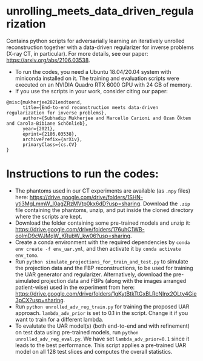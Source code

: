 # unrolling_meets_data_driven_regularization
Contains python scripts for adversarially learning an iteratively unrolled reconstruction together with a data-driven regularizer for inverse problems (X-ray CT, in particular). For more details, see our paper: https://arxiv.org/abs/2106.03538.

* To run the codes, you need a Ubuntu 18.04/20.04 system with miniconda installed on it. The training and evaluation scripts were executed on an NVIDIA Quadro RTX 6000 GPU with 24 GB of memory. 
* If you use the scripts in your work, consider citing our paper:
```
@misc{mukherjee2021endtoend,
      title={End-to-end reconstruction meets data-driven regularization for inverse problems}, 
      author={Subhadip Mukherjee and Marcello Carioni and Ozan Öktem and Carola-Bibiane Schönlieb},
      year={2021},
      eprint={2106.03538},
      archivePrefix={arXiv},
      primaryClass={cs.CV}
}
```
# Instructions to run the codes: 
* The phantoms used in our CT experiments are available (as `.npy` files) here: https://drive.google.com/drive/folders/1SHN-yti3MgLmmW_l0agZRzMVtp0kx6dD?usp=sharing. Download the `.zip` file containing the phantoms, unzip, and put inside the cloned directory where the scripts are kept.
* Download the folder containing some pre-trained models and unzip it: https://drive.google.com/drive/folders/176uhC1WB-ooImD9cWJMqW_KRubW_kw06?usp=sharing.
* Create a conda environment with the required dependencies by `conda env create -f env_uar.yml`, and then activate it by `conda activate env_tomo`.  
* Run `python simulate_projections_for_train_and_test.py` to simulate the projection data and the FBP reconstructions, to be used for training the UAR generator and regularizer. Alternatively, download the pre-simulated projection data and FBPs (along with the images arranged patient-wise) used in the experiment from here: https://drive.google.com/drive/folders/1gKytBtkTtGxBLRcNInx2OLty4Gie3pCX?usp=sharing.  
* Run `python unrolled_adv_reg_train.py` for training the proposed UAR approach. `lambda_adv_prior` is set to 0.1 in the script. Change it if you want to train for a different lambda. 
* To evalutate the UAR model(s) (both end-to-end and with refinement) on test data using pre-trained models, run `python unrolled_adv_reg_eval.py`. We have set `lambda_adv_prior=0.1` since it leads to the best performance. This script applies a pre-trained UAR model on all 128 test slices and computes the overall statistics.   
